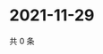 # 2021-11-29

共 0 条

<!-- BEGIN WEIBO -->
<!-- 最后更新时间 Mon Nov 29 2021 21:19:07 GMT+0800 (China Standard Time) -->

<!-- END WEIBO -->
